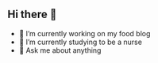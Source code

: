 ## Hi there 👋
- 🔭 I’m currently working on my food blog
- 🌱 I’m currently studying to be a nurse
- 💬 Ask me about anything
<!--
**ingridhornshoj/ingridhornshoj** is a ✨ _special_ ✨ repository because its `README.md` (this file) appears on your GitHub profile.

Here are some ideas to get you started:

- 🔭 I’m currently working on ...
- 🌱 I’m currently learning ...
- 👯 I’m looking to collaborate on ...
- 🤔 I’m looking for help with ...
- 💬 Ask me about ...
- 📫 How to reach me: ...
- 😄 Pronouns: ...
- ⚡ Fun fact: ...
-->
